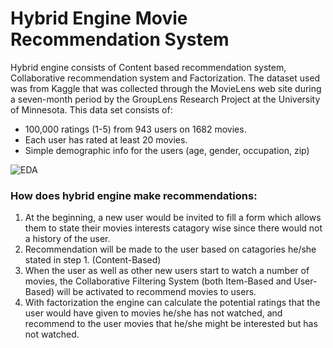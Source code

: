 # Hybrid Engine Movie Recommendation System
Hybrid engine consists of Content based recommendation system, Collaborative recommendation system and Factorization.
The dataset used was from Kaggle that was collected through the MovieLens web site during a seven-month period by the GroupLens Research Project at the University of Minnesota.
This data set consists of:
* 100,000 ratings (1-5) from 943 users on 1682 movies. 
* Each user has rated at least 20 movies. 
* Simple demographic info for the users (age, gender, occupation, zip)

![EDA](https://user-images.githubusercontent.com/92283861/153573291-beae7d91-7785-47ff-baf1-8f8ad847cc59.png)

### How does hybrid engine make recommendations:
1. At the beginning, a new user would be invited to fill a form which allows them to state their movies interests catagory wise since there would not a history of the user.
2. Recommendation will be made to the user based on catagories he/she stated in step 1. (Content-Based)
3. When the user as well as other new users start to watch a number of movies, the Collaborative Filtering System (both Item-Based and User-Based) will be activated to recommend movies to users. 
4. With factorization the engine can calculate the potential ratings that the user would have given to movies he/she has not watched, and recommend to the user movies that he/she might be interested but has not watched.
